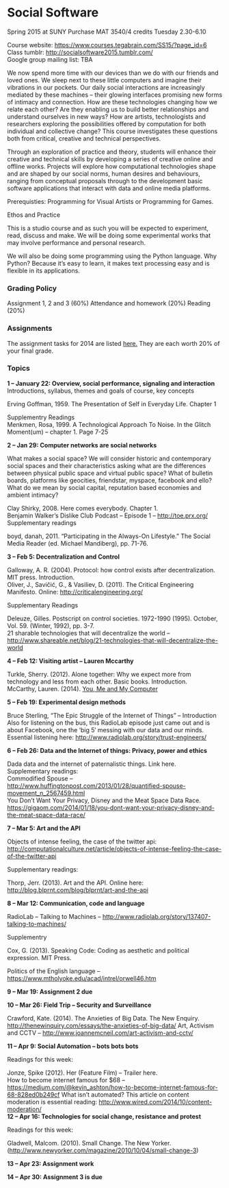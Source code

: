 <h1>Social Software</h1>  
Spring 2015 at SUNY Purchase  
MAT 3540/4 credits  
Tuesday 2.30-6.10  

Course website: https://www.courses.tegabrain.com/SS15/?page_id=6  
Class tumblr: http://socialsoftware2015.tumblr.com/  
Google group mailing list:  TBA  

We now spend more time with our devices than we do with our friends and loved ones. We sleep next to these little computers and imagine their vibrations in our pockets. Our daily social interactions are increasingly mediated by these machines – their glowing interfaces promising new forms of intimacy and connection. How are these technologies changing how we relate each other? Are they enabling us to build better relationships and understand ourselves in new ways? How are artists, technologists and researchers exploring the possibilities offered by computation for both individual and collective change? This course investigates these questions both from critical, creative and technical perspectives.  

Through an exploration of practice and theory, students will enhance their creative and technical skills by developing a series of creative online and offline works. Projects will explore how computational technologies shape and are shaped by our social norms, human desires and behaviours, ranging from conceptual proposals through to the development basic software applications that interact with data and online media platforms.  
  
Prerequisties: Programming for Visual Artists or Programming for Games.  

Ethos and Practice  

This is a studio course and as such you will be expected to experiment, read, discuss and make. We will be doing some experimental works that may involve performance and personal research.   

We will also be doing some programming using the Python language. Why Python? Because it’s easy to learn, it makes text processing easy and is flexible in its applications. 


<h3>Grading Policy </h3>  
Assignment 1, 2 and 3 (60%)   
Attendance and homework (20%)  
Reading (20%)  

<h3>Assignments</h3>  
The assignment tasks for 2014 are listed <a href="https://github.com/tegacodes/SocialSoftware/blob/master/assignments.md">here.</a> They are each worth 20% of your final grade.

<h3>Topics</h3>  

<b>1 – January 22: Overview, social performance, signaling and interaction</b>   
Introductions, syllabus, themes and goals of course, key concepts  

Erving Goffman, 1959. The Presentation of Self in Everyday Life. Chapter 1  

Supplementry Readings  
Menkmen, Rosa, 1999. A Technological Approach To Noise. In the Glitch Moment(um) – chapter 1. Page 7-25  

<b>2 – Jan 29: Computer networks are social networks</b>  

What makes a social space? We will consider historic and contemporary social spaces and their characteristics asking what are the differences between physical public space and virtual public space? What of bulletin boards, platforms like geocities, friendstar, myspace, facebook and ello? What do we mean by social capital, reputation based economies and ambient intimacy?  

Clay Shirky, 2008. Here comes everybody. Chapter 1.  
Benjamin Walker’s Dislike Club Podcast – Episode 1 – http://toe.prx.org/  
Supplementary readings  

boyd, danah, 2011. “Participating in the Always-On Lifestyle.” The Social Media Reader (ed. Michael Mandiberg), pp. 71-76.  

<b>3 – Feb 5: Decentralization and Control</b>  

Galloway, A. R. (2004). Protocol: how control exists after decentralization. MIT press. Introduction.  
Oliver, J., Savičić, G., & Vasiliev, D. (2011). The Critical Engineering Manifesto. Online: http://criticalengineering.org/  

Supplementary Readings  

Deleuze, Gilles. Postscript on control societies. 1972-1990 (1995). October, Vol. 59. (Winter, 1992), pp. 3-7.  
21 sharable technologies that will decentralize the world – http://www.shareable.net/blog/21-technologies-that-will-decentralize-the-world  

<b>4 – Feb 12: Visiting artist – Lauren Mccarthy</b>  

Turkle, Sherry. (2012). Alone together: Why we expect more from technology and less from each other. Basic books. Introduction.  
McCarthy, Lauren. (2014). [You, Me and My Computer](https://vimeo.com/110607681)  

<b>5 – Feb 19: Experimental design methods</b>  

Bruce Sterling, “The Epic Struggle of the Internet of Things” – Introduction  
Also for listening on the bus, this RadioLab episode just came out and is about Facebook, one the ‘big 5′ messing with our data and our minds. Essential listening here: http://www.radiolab.org/story/trust-engineers/  

<b>6 – Feb 26: Data and the Internet of things: Privacy, power and ethics</b>   

Dada data and the internet of paternalistic things. Link here.  
Supplementary readings:  
Commodified Spouse – http://www.huffingtonpost.com/2013/01/28/quantified-spouse-movement_n_2567459.html  
You Don’t Want Your Privacy, Disney and the Meat Space Data Race.  https://gigaom.com/2014/01/18/you-dont-want-your-privacy-disney-and-the-meat-space-data-race/  

<b>7 – Mar 5: Art and the API</b>   

Objects of intense feeling, the case of the twitter api: http://computationalculture.net/article/objects-of-intense-feeling-the-case-of-the-twitter-api  

Supplementary readings:  

Thorp, Jerr. (2013). Art and the API. Online here: http://blog.blprnt.com/blog/blprnt/art-and-the-api  

<b>8 – Mar 12: Communication, code and language</b>   

RadioLab – Talking to Machines – http://www.radiolab.org/story/137407-talking-to-machines/  

Supplementry  

Cox, G. (2013). Speaking Code: Coding as aesthetic and political expression. MIT Press.  

Politics of the English language – https://www.mtholyoke.edu/acad/intrel/orwell46.htm  

<b>9 – Mar 19: Assignment 2 due</b>   

<b>10 – Mar 26: Field Trip – Security and Surveillance</b>   

Crawford, Kate. (2014). The Anxieties of Big Data. The New Enquiry. http://thenewinquiry.com/essays/the-anxieties-of-big-data/ 
Art, Activism and CCTV – http://www.joannemcneil.com/art-activism-and-cctv/  

<b>11 – Apr 9: Social Automation – bots bots bots</b>   

Readings for this week:   

Jonze, Spike (2012). Her (Feature Film) – Trailer here.  
How to become internet famous for $68 – https://medium.com/@kevin_ashton/how-to-become-internet-famous-for-68-828ed0b249cf
What isn’t automated? This article on content moderation is essential reading: http://www.wired.com/2014/10/content-moderation/  
<b>12 – Apr 16: Technologies for social change, resistance and protest </b>   

Readings for this week:  

Gladwell, Malcom. (2010). Small Change. The New Yorker. (http://www.newyorker.com/magazine/2010/10/04/small-change-3)   

<b>13 – Apr 23: Assignment work  </b>  

<b>14 – Apr 30: Assignment 3 is due  </b>  

